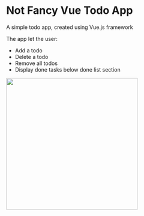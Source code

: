 # Not Fancy Vue Todo App

A simple todo app, created using Vue.js framework 

The app let the user: 

- Add a todo
- Delete a todo
- Remove all todos
- Display done tasks below done list section

<img src="https://raw.githubusercontent.com/smartLisethe/not-fancy-vue-todo-app/master/images/todo-app.png" width="350">


